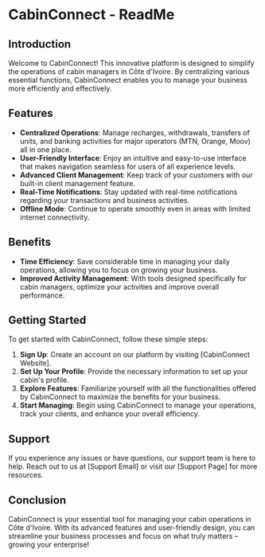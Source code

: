# CabinConnect - ReadMe

## Introduction

Welcome to CabinConnect! This innovative platform is designed to simplify the operations of cabin managers in Côte d'Ivoire. By centralizing various essential functions, CabinConnect enables you to manage your business more efficiently and effectively.

## Features

- **Centralized Operations**: Manage recharges, withdrawals, transfers of units, and banking activities for major operators (MTN, Orange, Moov) all in one place.
- **User-Friendly Interface**: Enjoy an intuitive and easy-to-use interface that makes navigation seamless for users of all experience levels.
- **Advanced Client Management**: Keep track of your customers with our built-in client management feature.
- **Real-Time Notifications**: Stay updated with real-time notifications regarding your transactions and business activities.
- **Offline Mode**: Continue to operate smoothly even in areas with limited internet connectivity.

## Benefits

- **Time Efficiency**: Save considerable time in managing your daily operations, allowing you to focus on growing your business.
- **Improved Activity Management**: With tools designed specifically for cabin managers, optimize your activities and improve overall performance.

## Getting Started

To get started with CabinConnect, follow these simple steps:

1. **Sign Up**: Create an account on our platform by visiting [CabinConnect Website].
2. **Set Up Your Profile**: Provide the necessary information to set up your cabin's profile.
3. **Explore Features**: Familiarize yourself with all the functionalities offered by CabinConnect to maximize the benefits for your business.
4. **Start Managing**: Begin using CabinConnect to manage your operations, track your clients, and enhance your overall efficiency.

## Support

If you experience any issues or have questions, our support team is here to help. Reach out to us at [Support Email] or visit our [Support Page] for more resources.

## Conclusion

CabinConnect is your essential tool for managing your cabin operations in Côte d'Ivoire. With its advanced features and user-friendly design, you can streamline your business processes and focus on what truly matters – growing your enterprise!
